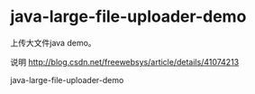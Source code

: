java-large-file-uploader-demo
=============================

上传大文件java demo。

说明
http://blog.csdn.net/freewebsys/article/details/41074213

java-large-file-uploader-demo
